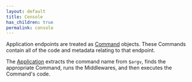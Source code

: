 ```yaml
---
layout: default
title: Console
has_children: true
permalink: console
---
```




Application endpoints are treated as [Command](https://github.com/SidRoberts/centum/blob/development/src/Console/Command.php) objects.
These Commands contain all of the code and metadata relating to that endpoint.

The [Application](https://github.com/SidRoberts/centum/blob/development/src/Console/Application.php) extracts the command name from `$argv`, finds the appropriate Command, runs the Middlewares, and then executes the Command's code.
